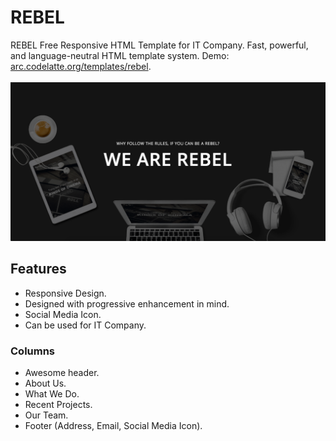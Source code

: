 # REBEL
REBEL Free Responsive HTML Template for IT Company. Fast, powerful, and language-neutral HTML template system. 
Demo: <a href="https://arc.codelatte.org/templates/rebel/">arc.codelatte.org/templates/rebel</a>.<br><br>
![alt text](https://raw.githubusercontent.com/c0delatte/REBEL/master/assets/images/preview.png)
## Features
* Responsive Design.
* Designed with progressive enhancement in mind.
* Social Media Icon.
* Can be used for IT Company.
### Columns
* Awesome header.
* About Us.
* What We Do.
* Recent Projects.
* Our Team.
* Footer (Address, Email, Social Media Icon).
